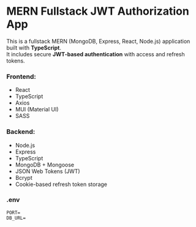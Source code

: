 # MERN Fullstack JWT Authorization App

This is a fullstack MERN (MongoDB, Express, React, Node.js) application built with **TypeScript**.  
It includes secure **JWT-based authentication** with access and refresh tokens.

### Frontend:
- React
- TypeScript
- Axios
- MUI (Material UI)
- SASS

### Backend:
- Node.js
- Express
- TypeScript
- MongoDB + Mongoose
- JSON Web Tokens (JWT)
- Bcrypt
- Cookie-based refresh token storage


### .env

    PORT=
    DB_URL=
